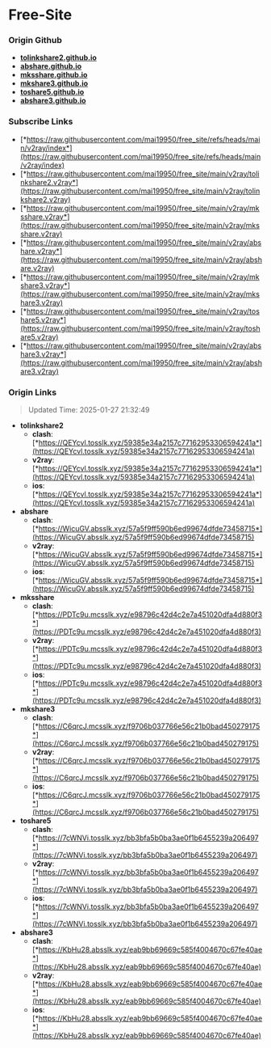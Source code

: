 # Free-Site

### Origin Github

- [**tolinkshare2.github.io**](https://github.com/tolinkshare2/tolinkshare2.github.io)
- [**abshare.github.io**](https://github.com/abshare/abshare.github.io)
- [**mksshare.github.io**](https://github.com/mksshare/mksshare.github.io)
- [**mkshare3.github.io**](https://github.com/mkshare3/mkshare3.github.io)
- [**toshare5.github.io**](https://github.com/toshare5/toshare5.github.io)
- [**abshare3.github.io**](https://github.com/abshare3/abshare3.github.io)

### Subscribe Links

- [*https://raw.githubusercontent.com/mai19950/free_site/refs/heads/main/v2ray/index*](https://raw.githubusercontent.com/mai19950/free_site/refs/heads/main/v2ray/index)
- [*https://raw.githubusercontent.com/mai19950/free_site/main/v2ray/tolinkshare2.v2ray*](https://raw.githubusercontent.com/mai19950/free_site/main/v2ray/tolinkshare2.v2ray)
- [*https://raw.githubusercontent.com/mai19950/free_site/main/v2ray/mksshare.v2ray*](https://raw.githubusercontent.com/mai19950/free_site/main/v2ray/mksshare.v2ray)
- [*https://raw.githubusercontent.com/mai19950/free_site/main/v2ray/abshare.v2ray*](https://raw.githubusercontent.com/mai19950/free_site/main/v2ray/abshare.v2ray)
- [*https://raw.githubusercontent.com/mai19950/free_site/main/v2ray/mkshare3.v2ray*](https://raw.githubusercontent.com/mai19950/free_site/main/v2ray/mkshare3.v2ray)
- [*https://raw.githubusercontent.com/mai19950/free_site/main/v2ray/toshare5.v2ray*](https://raw.githubusercontent.com/mai19950/free_site/main/v2ray/toshare5.v2ray)
- [*https://raw.githubusercontent.com/mai19950/free_site/main/v2ray/abshare3.v2ray*](https://raw.githubusercontent.com/mai19950/free_site/main/v2ray/abshare3.v2ray)

### Origin Links

> Updated Time: 2025-01-27 21:32:49

- **tolinkshare2**
  - **clash**: [*https://QEYcvl.tosslk.xyz/59385e34a2157c77162953306594241a*](https://QEYcvl.tosslk.xyz/59385e34a2157c77162953306594241a)
  - **v2ray**: [*https://QEYcvl.tosslk.xyz/59385e34a2157c77162953306594241a*](https://QEYcvl.tosslk.xyz/59385e34a2157c77162953306594241a)
  - **ios**: [*https://QEYcvl.tosslk.xyz/59385e34a2157c77162953306594241a*](https://QEYcvl.tosslk.xyz/59385e34a2157c77162953306594241a)
- **abshare**
  - **clash**: [*https://WicuGV.absslk.xyz/57a5f9ff590b6ed99674dfde73458715*](https://WicuGV.absslk.xyz/57a5f9ff590b6ed99674dfde73458715)
  - **v2ray**: [*https://WicuGV.absslk.xyz/57a5f9ff590b6ed99674dfde73458715*](https://WicuGV.absslk.xyz/57a5f9ff590b6ed99674dfde73458715)
  - **ios**: [*https://WicuGV.absslk.xyz/57a5f9ff590b6ed99674dfde73458715*](https://WicuGV.absslk.xyz/57a5f9ff590b6ed99674dfde73458715)
- **mksshare**
  - **clash**: [*https://PDTc9u.mcsslk.xyz/e98796c42d4c2e7a451020dfa4d880f3*](https://PDTc9u.mcsslk.xyz/e98796c42d4c2e7a451020dfa4d880f3)
  - **v2ray**: [*https://PDTc9u.mcsslk.xyz/e98796c42d4c2e7a451020dfa4d880f3*](https://PDTc9u.mcsslk.xyz/e98796c42d4c2e7a451020dfa4d880f3)
  - **ios**: [*https://PDTc9u.mcsslk.xyz/e98796c42d4c2e7a451020dfa4d880f3*](https://PDTc9u.mcsslk.xyz/e98796c42d4c2e7a451020dfa4d880f3)
- **mkshare3**
  - **clash**: [*https://C6qrcJ.mcsslk.xyz/f9706b037766e56c21b0bad450279175*](https://C6qrcJ.mcsslk.xyz/f9706b037766e56c21b0bad450279175)
  - **v2ray**: [*https://C6qrcJ.mcsslk.xyz/f9706b037766e56c21b0bad450279175*](https://C6qrcJ.mcsslk.xyz/f9706b037766e56c21b0bad450279175)
  - **ios**: [*https://C6qrcJ.mcsslk.xyz/f9706b037766e56c21b0bad450279175*](https://C6qrcJ.mcsslk.xyz/f9706b037766e56c21b0bad450279175)
- **toshare5**
  - **clash**: [*https://7cWNVi.tosslk.xyz/bb3bfa5b0ba3ae0f1b6455239a206497*](https://7cWNVi.tosslk.xyz/bb3bfa5b0ba3ae0f1b6455239a206497)
  - **v2ray**: [*https://7cWNVi.tosslk.xyz/bb3bfa5b0ba3ae0f1b6455239a206497*](https://7cWNVi.tosslk.xyz/bb3bfa5b0ba3ae0f1b6455239a206497)
  - **ios**: [*https://7cWNVi.tosslk.xyz/bb3bfa5b0ba3ae0f1b6455239a206497*](https://7cWNVi.tosslk.xyz/bb3bfa5b0ba3ae0f1b6455239a206497)
- **abshare3**
  - **clash**: [*https://KbHu28.absslk.xyz/eab9bb69669c585f4004670c67fe40ae*](https://KbHu28.absslk.xyz/eab9bb69669c585f4004670c67fe40ae)
  - **v2ray**: [*https://KbHu28.absslk.xyz/eab9bb69669c585f4004670c67fe40ae*](https://KbHu28.absslk.xyz/eab9bb69669c585f4004670c67fe40ae)
  - **ios**: [*https://KbHu28.absslk.xyz/eab9bb69669c585f4004670c67fe40ae*](https://KbHu28.absslk.xyz/eab9bb69669c585f4004670c67fe40ae)
